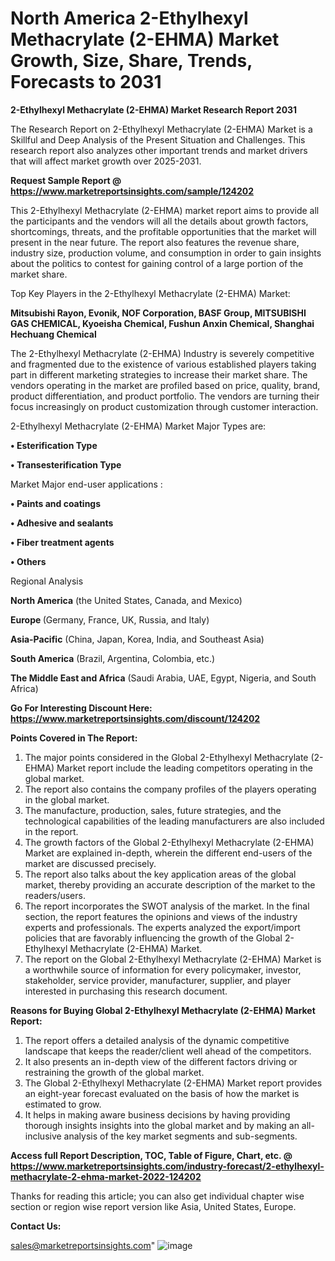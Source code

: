 # North America 2-Ethylhexyl Methacrylate (2-EHMA) Market Growth, Size, Share, Trends, Forecasts to 2031

<strong>2-Ethylhexyl Methacrylate (2-EHMA) Market Research Report 2031</strong>

The Research Report on 2-Ethylhexyl Methacrylate (2-EHMA) Market is a Skillful and Deep Analysis of the Present Situation and Challenges. This research report also analyzes other important trends and market drivers that will affect market growth over 2025-2031.

<strong>Request Sample Report @ <a href=https://www.marketreportsinsights.com/sample/124202>https://www.marketreportsinsights.com/sample/124202</a></strong>

This 2-Ethylhexyl Methacrylate (2-EHMA) market report aims to provide all the participants and the vendors will all the details about growth factors, shortcomings, threats, and the profitable opportunities that the market will present in the near future. The report also features the revenue share, industry size, production volume, and consumption in order to gain insights about the politics to contest for gaining control of a large portion of the market share.

Top Key Players in the 2-Ethylhexyl Methacrylate (2-EHMA) Market:

<strong>Mitsubishi Rayon, Evonik, NOF Corporation, BASF Group, MITSUBISHI GAS CHEMICAL, Kyoeisha Chemical, Fushun Anxin Chemical, Shanghai Hechuang Chemical</strong>

The 2-Ethylhexyl Methacrylate (2-EHMA) Industry is severely competitive and fragmented due to the existence of various established players taking part in different marketing strategies to increase their market share. The vendors operating in the market are profiled based on price, quality, brand, product differentiation, and product portfolio. The vendors are turning their focus increasingly on product customization through customer interaction.

2-Ethylhexyl Methacrylate (2-EHMA) Market Major Types are:

<strong>• Esterification Type

• Transesterification Type</strong>

Market Major end-user applications :

<strong>• Paints and coatings

• Adhesive and sealants

• Fiber treatment agents

• Others</strong>

Regional Analysis

</u><strong><b>North America</b></strong> (the United States, Canada, and Mexico)

<strong><b>Europe </b></strong>(Germany, France, UK, Russia, and Italy)

<strong><b>Asia-Pacific</b></strong> (China, Japan, Korea, India, and Southeast Asia)

<strong><b>South America</b></strong> (Brazil, Argentina, Colombia, etc.)

<strong><b>The Middle East and Africa</b></strong> (Saudi Arabia, UAE, Egypt, Nigeria, and South Africa)

<strong>Go For Interesting Discount Here: <a href=https://www.marketreportsinsights.com/discount/124202>https://www.marketreportsinsights.com/discount/124202</a></strong>

<strong>Points Covered in The Report:</strong>
<ol>
  <li>The major points considered in the Global 2-Ethylhexyl Methacrylate (2-EHMA) Market report include the leading competitors operating in the global market.</li>
  <li>The report also contains the company profiles of the players operating in the global market.</li>
  <li>The manufacture, production, sales, future strategies, and the technological capabilities of the leading manufacturers are also included in the report.</li>
  <li>The growth factors of the Global 2-Ethylhexyl Methacrylate (2-EHMA) Market are explained in-depth, wherein the different end-users of the market are discussed precisely.</li>
  <li>The report also talks about the key application areas of the global market, thereby providing an accurate description of the market to the readers/users.</li>
  <li>The report incorporates the SWOT analysis of the market. In the final section, the report features the opinions and views of the industry experts and professionals. The experts analyzed the export/import policies that are favorably influencing the growth of the Global 2-Ethylhexyl Methacrylate (2-EHMA) Market.</li>
  <li>The report on the Global 2-Ethylhexyl Methacrylate (2-EHMA) Market is a worthwhile source of information for every policymaker, investor, stakeholder, service provider, manufacturer, supplier, and player interested in purchasing this research document.</li>
</ol>
<strong>Reasons for Buying Global 2-Ethylhexyl Methacrylate (2-EHMA) Market Report:</strong>

<ol>
  <li>The report offers a detailed analysis of the dynamic competitive landscape that keeps the reader/client well ahead of the competitors.</li>
  <li>It also presents an in-depth view of the different factors driving or restraining the growth of the global market.</li>
  <li>The Global 2-Ethylhexyl Methacrylate (2-EHMA) Market report provides an eight-year forecast evaluated on the basis of how the market is estimated to grow.</li>
  <li>It helps in making aware business decisions by having providing thorough insights insights into the global market and by making an all-inclusive analysis of the key market segments and sub-segments.</li>
</ol>
<strong>Access full Report Description, TOC, Table of Figure, Chart, etc. @ <a href=https://www.marketreportsinsights.com/industry-forecast/2-ethylhexyl-methacrylate-2-ehma-market-2022-124202>https://www.marketreportsinsights.com/industry-forecast/2-ethylhexyl-methacrylate-2-ehma-market-2022-124202</a></strong>


Thanks for reading this article; you can also get individual chapter wise section or region wise report version like Asia, United States, Europe.

<strong>Contact Us:</strong>

sales@marketreportsinsights.com"
![image](https://github.com/user-attachments/assets/1031373c-fd59-48bd-9301-c09a1dc1e8e8)
